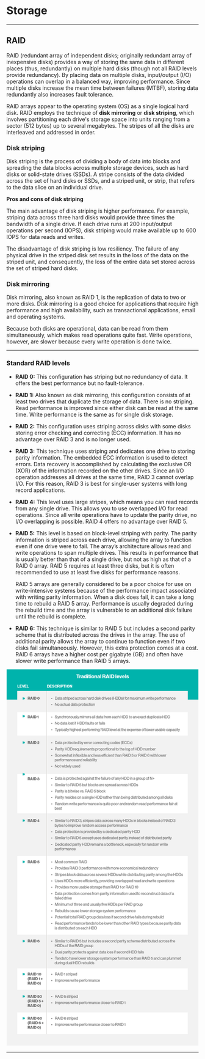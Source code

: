 # Storage
---

## RAID

RAID (redundant array of independent disks; originally redundant array of inexpensive disks) provides a way of storing the same data in different places (thus, redundantly) on multiple hard disks (though not all RAID levels provide redundancy). By placing data on multiple disks, input/output (I/O) operations can overlap in a balanced way, improving performance. Since multiple disks increase the mean time between failures (MTBF), storing data redundantly also increases fault tolerance.

RAID arrays appear to the operating system (OS) as a single logical hard disk. RAID employs the technique of **disk mirroring** or **disk striping**, which involves partitioning each drive's storage space into units ranging from a sector (512 bytes) up to several megabytes. The stripes of all the disks are interleaved and addressed in order.

### Disk striping

Disk striping is the process of dividing a body of data into blocks and spreading the data blocks across multiple storage devices, such as hard disks or solid-state drives (SSDs). A stripe consists of the data divided across the set of hard disks or SSDs, and a striped unit, or strip, that refers to the data slice on an individual drive.

**Pros and cons of disk striping**

The main advantage of disk striping is higher performance. For example, striping data across three hard disks would provide three times the bandwidth of a single drive. If each drive runs at 200 input/output operations per second (IOPS), disk striping would make available up to 600 IOPS for data reads and writes.

The disadvantage of disk striping is low resiliency. The failure of any physical drive in the striped disk set results in the loss of the data on the striped unit, and consequently, the loss of the entire data set stored across the set of striped hard disks.

### Disk mirroring

Disk mirroring, also known as RAID 1, is the replication of data to two or more disks. Disk mirroring is a good choice for applications that require high performance and high availability, such as transactional applications, email and operating systems.

Because both disks are operational, data can be read from them simultaneously, which makes read operations quite fast. Write operations, however, are slower because every write operation is done twice.

---

### Standard RAID levels

- **RAID 0:** This configuration has striping but no redundancy of data. It offers the best performance but no fault-tolerance.

- **RAID 1:** Also known as disk mirroring, this configuration consists of at least two drives that duplicate the storage of data. There is no striping. Read performance is improved since either disk can be read at the same time. Write performance is the same as for single disk storage.

- **RAID 2:** This configuration uses striping across disks with some disks storing error checking and correcting (ECC) information. It has no advantage over RAID 3 and is no longer used.

- **RAID 3:** This technique uses striping and dedicates one drive to storing parity information. The embedded ECC information is used to detect errors. Data recovery is accomplished by calculating the exclusive OR (XOR) of the information recorded on the other drives. Since an I/O operation addresses all drives at the same time, RAID 3 cannot overlap I/O. For this reason, RAID 3 is best for single-user systems with long record applications.

- **RAID 4:** This level uses large stripes, which means you can read records from any single drive. This allows you to use overlapped I/O for read operations. Since all write operations have to update the parity drive, no I/O overlapping is possible. RAID 4 offers no advantage over RAID 5.

- **RAID 5:** This level is based on block-level striping with parity. The parity information is striped across each drive, allowing the array to function even if one drive were to fail. The array’s architecture allows read and write operations to span multiple drives. This results in performance that is usually better than that of a single drive, but not as high as that of a RAID 0 array. RAID 5 requires at least three disks, but it is often recommended to use at least five disks for performance reasons.

	RAID 5 arrays are generally considered to be a poor choice for use on write-intensive systems because of the performance impact associated with writing parity information. When a disk does fail, it can take a long time to rebuild a RAID 5 array. Performance is usually degraded during the rebuild time and the array is vulnerable to an additional disk failure until the rebuild is complete.

- **RAID 6:** This technique is similar to RAID 5 but includes a second parity scheme that is distributed across the drives in the array. The use of additional parity allows the array to continue to function even if two disks fail simultaneously. However, this extra protection comes at a cost. RAID 6 arrays have a higher cost per gigabyte (GB) and often have slower write performance than RAID 5 arrays.




![RAID LEVELS](./raid_table_v02.png) 


---